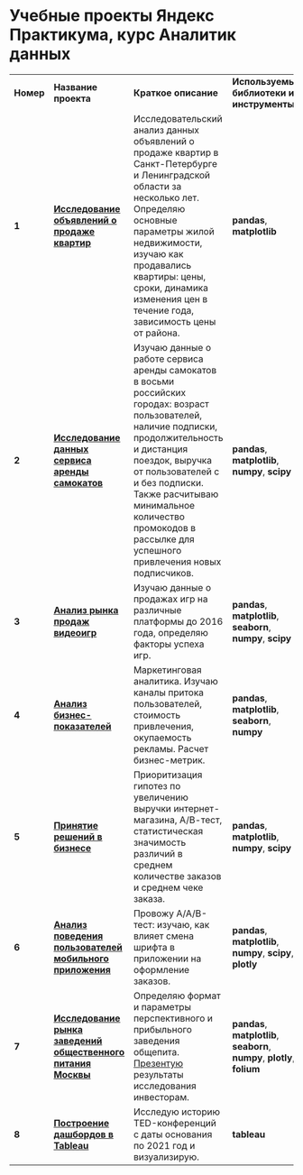 # Учебные проекты Яндекс Практикума, курс Аналитик данных

<table>
<tr>
<td><b>Номер</b></td>
<td><b>Название проекта</b></td>
<td><b>Краткое описание</b></td>
<td><b>Используемые библиотеки и инструменты</b></td>
<tr>
<td><b>1</b></td>
<td><a href="ferrochelatase/da/01 Исследование объявлений о продаже квартир" target="_blank"><b>Исследование объявлений о продаже квартир</b></a></td>
<td>Исследовательский анализ данных объявлений о продаже квартир в Санкт-Петербурге и Ленинградской области за несколько лет. Определяю основные параметры жилой недвижимости, изучаю как продавались квартиры: цены, сроки, динамика изменения цен в течение года, зависимость цены от района. </td>
<td><b>pandas</b>, <b>matplotlib</b> </td>
<tr>
<td> <b>2</b></td>
<td><a href="https://github.com/ferrochelatase/da/blob/main/project_2_stat_clear.ipynb" target="_blank"><b>Исследование данных сервиса аренды самокатов</b></a></td>
<td>Изучаю данные о работе сервиса аренды самокатов в восьми российских городах: возраст пользователей, наличие подписки, продолжительность и дистанция поездок, выручка от пользователей с и без подписки. Также расчитываю минимальное количество промокодов в рассылке для успешного привлечения новых подписчиков. </td>
<td><b>pandas</b>, <b>matplotlib</b>, <b>numpy</b>, <b>scipy</b> </td>
<tr>
<td> <b>3</b></td>
<td><a href="https://github.com/ferrochelatase/da/blob/main/project_3_comp_clear.ipynb" target="_blank"><b>Анализ рынка продаж видеоигр</b></a></td>
<td>Изучаю данные о продажах игр на различные платформы до 2016 года, определяю факторы успеха игр.</td>
<td><b>pandas</b>, <b>matplotlib</b>, <b>seaborn</b>, <b>numpy</b>, <b>scipy</b> </td>
<tr>
<td> <b>4</b></td>
<td><a href="https://github.com/ferrochelatase/da/blob/main/project_4_business_metrics.ipynb" target="_blank"><b>Анализ бизнес-показателей</b></td>
<td>Маркетинговая аналитика. Изучаю каналы притока пользователей, стоимость привлечения, окупаемость рекламы. Расчет бизнес-метрик.</td>
<td><b>pandas</b>, <b>matplotlib</b>, <b>seaborn</b>, <b>numpy</b></td>
<tr>
<td> <b>5</b></td>
<td><a href="https://github.com/ferrochelatase/da/blob/main/project_5_business_decisions_AB_tests.ipynb" target="_blank"><b>Принятие решений в бизнесе</b></a></td>
<td>Приоритизация гипотез по увеличению выручки интернет-магазина, А/В-тест, статистическая значимость различий в среднем количестве заказов и среднем чеке заказа.</td>
<td><b>pandas</b>, <b>matplotlib</b>, <b>numpy</b>, <b>scipy</b> </td>
<tr>
<td> <b>6</b></td>
<td><a href="https://github.com/ferrochelatase/da/blob/main/project_6_comp_2_AAB_test.ipynb" target="_blank"><b>Анализ поведения пользователей мобильного приложения</b></a></td>
<td>Провожу А/А/В-тест: изучаю, как влияет смена шрифта в приложении на оформление заказов.</td>
<td><b>pandas</b>, <b>matplotlib</b>, <b>numpy</b>, <b>scipy</b>, <b>plotly</b> </td>
<tr>
<td> <b>7</b></td>
<td><a href="https://github.com/ferrochelatase/da/blob/main/project_7_visualisation_geo.ipynb" target="_blank"><b>Исследование рынка заведений общественного питания Москвы</b></a></td>
<td>Определяю формат и параметры перспективного и прибыльного заведения общепита. <a href="https://github.com/ferrochelatase/da/blob/main/%D0%98%D1%81%D1%81%D0%BB%D0%B5%D0%B4%D0%BE%D0%B2%D0%B0%D0%BD%D0%B8%D0%B5%20%D1%80%D1%8B%D0%BD%D0%BA%D0%B0%20%D0%B7%D0%B0%D0%B2%D0%B5%D0%B4%D0%B5%D0%BD%D0%B8%D0%B9%20%D0%BE%D0%B1%D1%89%D0%B5%D1%81%D1%82%D0%B2%D0%B5%D0%BD%D0%BD%D0%BE%D0%B3%D0%BE%20%D0%BF%D0%B8%D1%82%D0%B0%D0%BD%D0%B8%D1%8F%20%D0%9C%D0%BE%D1%81%D0%BA%D0%B2%D1%8B/project_7_visualisation_presentation.pdf" target="_blank">Презентую</a> результаты исследования инвесторам. </td>
<td><b>pandas</b>, <b>matplotlib</b>, <b>seaborn</b>, <b>numpy</b>, <b>plotly</b>, <b>folium</b> </td>
<tr>
<td> <b>8</b></td>
<td><a href="https://github.com/ferrochelatase/da/blob/main/project_8_tableau.ipynb" target="_blank"><b>Построение дашбордов в Tableau</b></a></td>
<td>Исследую историю TED-конференций с даты основания по 2021 год и визуализирую.</td>
<td><b>tableau</b></td>
</table>
<br/><br/>
